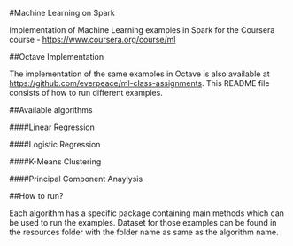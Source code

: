 #Machine Learning on Spark

Implementation of Machine Learning examples in Spark for the Coursera course - <https://www.coursera.org/course/ml>

##Octave Implementation

The implementation of the same examples in Octave is also available at <https://github.com/everpeace/ml-class-assignments>. This README file consists of how to run different examples.


##Available algorithms

####Linear Regression

####Logistic Regression

####K-Means Clustering

####Principal Component Anaylysis

##How to run?

Each algorithm has a specific package containing main methods which can be used to run the examples. Dataset for those examples can be found in the resources folder with the folder name as same as the algorithm name.
